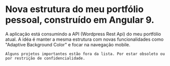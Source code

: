 # Nova estrutura do meu portfólio pessoal, construído em Angular 9.

A aplicação está consumindo a API (Wordpress Rest Api) do meu portfólio atual. A idéa é manter a mesma estrutura com novas funcionalidades como "Adaptive Background Color" e focar na navegação mobile.

```
Alguns projetos importantes estão fora da lista. Por estar obsoleto ou por restrição de confidencialidade.
```
